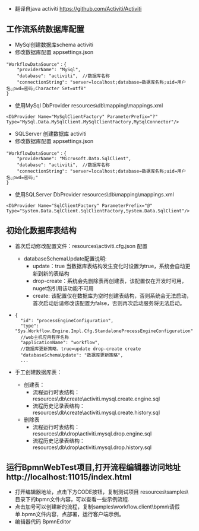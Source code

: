 * 翻译自java activiti https://github.com/Activiti/Activiti

## 工作流系统数据库配置
* MySql创建数据库schema activiti
* 修改数据库配置 appsettings.json
```
"WorkflowDataSource"：{
    "providerName": "MySql",
    "database": "activiti",　//数据库名称
    "connectionString": "server=localhost;database=数据库名称;uid=用户名;pwd=密码;Character Set=utf8"
}
```
* 使用MySql DbProvider resources\db\mapping\mappings.xml
```
<DbProvider Name="MySqlClientFactory" ParameterPrefix="?" Type="MySql.Data.MySqlClient.MySqlClientFactory,MySqlConnector"/>
```

* SQLServer 创建数据库 activiti
* 修改数据库配置 appsettings.json
```
"WorkflowDataSource"：{
    "providerName": "Microsoft.Data.SqlClient",
    "database": "activiti",　//数据库名称
    "connectionString": "server=localhost;database=数据库名称;uid=用户名;pwd=密码;"
}
```
* 使用SQLServer DbProvider resources\db\mapping\mappings.xml
```
<DbProvider Name="SqlClientFactory" ParameterPrefix="@" Type="System.Data.SqlClient.SqlClientFactory,System.Data.SqlClient"/>
```

## 初始化数据库表结构
* 首次启动修改配置文件：resources\activiti.cfg.json 配置
  * databaseSchemaUpdate配置说明: 
    *  update：true 当数据库表结构发生变化时设置为true，系统会自动更新到新的表结构
    *  drop-create：系统会先删除表再创建表，该配置仅在开发时可用，nuget包引用该功能不可用
    *  create: 该配置仅在数据库为空时创建表结构，否则系统会无法启动，首次启动后请修改该配置为false，否则再次启动服务将无法启动。
*  
  ```
  {
    "id": "processEngineConfiguration",
    "type": "Sys.Workflow.Engine.Impl.Cfg.StandaloneProcessEngineConfiguration",
    //web主机应用程序名称
    "applicationName": "workflow",
    //数据库更新策略，true=update drop-create create
    "databaseSchemaUpdate": "数据库更新策略",
    ...
  ```

* 手工创建数据库表：
  * 创建表：
    * 流程运行时表结构： resources\db\create\activiti.mysql.create.engine.sql  
    * 流程历史记录表结构：resources\db\create\activiti.mysql.create.history.sql
  * 删除表
    * 流程运行时表结构： resources\db\drop\activiti.mysql.drop.engine.sql  
    * 流程历史记录表结构：resources\db\drop\activiti.mysql.drop.history.sql

## 运行BpmnWebTest项目,打开流程编辑器访问地址 http://localhost:11015/index.html
* 打开编辑器地址，点击下方CODE按钮，复制测试项目 resources\samples\ 目录下的bpmn文件内容，可以查看一些示例流程.
* 点击加号可以创建新的流程，复制samples\workflow.client\bpmn\请假单.bpmn文件内容，点部署，运行客户端示例。
* 编辑器代码 BpmnEditor
